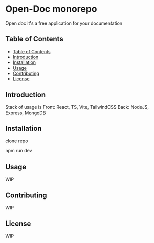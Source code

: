 # Open-Doc monorepo

Open doc it's a free application for your documentation

## Table of Contents

- [Table of Contents](#table-of-contents)
- [Introduction](#introduction)
- [Installation](#installation)
- [Usage](#usage)
- [Contributing](#contributing)
- [License](#license)

## Introduction

Stack of usage is
Front: React, TS, Vite, TailwindCSS
Back: NodeJS, Express, MongoDB

## Installation

clone repo

npm run dev

## Usage

WIP

## Contributing

WIP

## License

WIP
